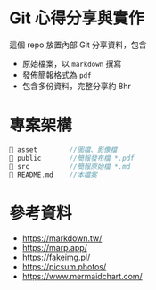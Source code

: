 ﻿# Git 心得分享與實作

這個 repo 放置內部 Git 分享資料，包含

- 原始檔案，以 `markdown` 撰寫
- 發佈簡報格式為 `pdf`
- 包含多份資料，完整分享約 8hr

# 專案架構

```c
📁 asset        //圖檔、影像檔
📁 public       //簡報發布檔 *.pdf
📁 src          //簡報原始檔 *.md
📄 README.md    //本檔案
```

# 參考資料
- https://markdown.tw/
- https://marp.app/
- https://fakeimg.pl/
- https://picsum.photos/
- https://www.mermaidchart.com/